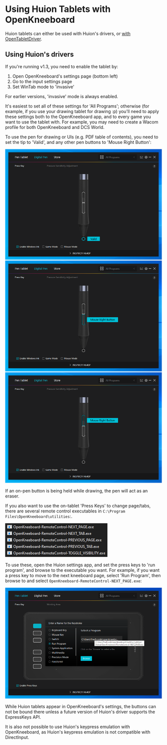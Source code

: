 # Using Huion Tablets with OpenKneeboard

Huion tablets can either be used with Huion's drivers, or [with OpenTabletDriver](https://go.openkneeboard.com/otd-ipc).

## Using Huion's drivers

If you're running v1.3, you need to enable the tablet by:

1. Open OpenKneeboard's settings page (bottom left)
2. Go to the input settings page
3. Set WinTab mode to 'invasive'

For earlier versions, 'invasive' mode is always enabled.

It's easiest to set all of these settings for 'All Programs'; otherwise (for example, if you use your drawing tablet for drawing :p) you'll need to apply these settings both to the OpenKneeboard app, and to every game you want to use the tablet with. For example, you may need to create a Wacom profile for both OpenKneeboard and DCS World.

To use the pen for drawing or UIs (e.g. PDF table of contents), you need to set the tip to 'Valid', and any other pen buttons to 'Mouse Right Button':

![tip 'valid'](screenshots/huion-tip.png)
![first button as 'Mouse Right Button'](screenshots/huion-button-1.png)
![second button as 'Mouse Right Button'](screenshots/huion-button-2.png)

If an on-pen button is being held while drawing, the pen will act as an eraser.

If you also want to use the on-tablet 'Press Keys' to change page/tabs, there are several remote control executables in `C:\Program Files\OpenKneeboard\utilities`:.

![OpenKneeboard-Remote-PREVIOUS_PAGE.exe, -NEXT_PAGE.exe, -NEXT_TAB.exe, etc](screenshots/remote-controls.png)

To use these, open the Huion settings app, and set the press keys to 'run program', and browse to the executable you want. For example, if you want a press key to move to the next kneeboard page, select 'Run Program', then browse to and select `OpenKneeboard-RemoteControl-NEXT_PAGE.exe`:

![screenshot of run program -> NEXT_PAGE.exe](screenshots/huion-presskeys.png)

While Huion tablets appear in OpenKneeboard's settings, the buttons can not be bound there unless a future version of Huion's driver supports the ExpressKeys API.

It is also not possible to use Huion's keypress emulation with OpenKneeboard, as Huion's keypress emulation is not compatible with DirectInput.
